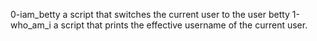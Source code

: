 0-iam_betty
 a script that switches the current user to the user betty
1-who_am_i
a script that prints the effective username of the current user.

